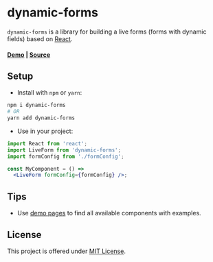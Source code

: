 # dynamic-forms

`dynamic-forms` is a library for building a live forms (forms with dynamic fields) based on [React](https://facebook.github.io/react/).

#### [Demo](https://someLink/) | [Source](https://github.com/PavlyukVadim/dynamic-forms)

## Setup

* Install with `npm` or `yarn`:
```sh
npm i dynamic-forms
# OR
yarn add dynamic-forms
```

* Use in your project:

```jsx
import React from 'react';
import LiveForm from 'dynamic-forms';
import formConfig from './formConfig';

const MyComponent = () =>
  <LiveForm formConfig={formConfig} />;
```

## Tips

* Use [demo pages](https://someLink/) to find all available components with examples.

## License
This project is offered under [MIT License](https://github.com/PavlyukVadim/dynamic-forms/blob/master/LICENSE).
